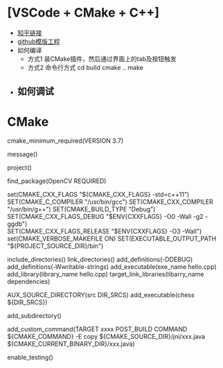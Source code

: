 # [VSCode + CMake + C++]
- [知乎链接](https://zhuanlan.zhihu.com/p/45528705)
- [github模版工程](https://github.com/1079805974/CppProjectTemplate)
- 如何编译
    - 方式1
        装CMake插件，然后通过界面上的tab及按钮触发
    - 方式2
        命令行方式
        cd build
        cmake ..
        make
- 如何调试
    -

# CMake
cmake_minimum_required(VERSION 3.7)

message()

project()

find_package(OpenCV REQUIRED)

set(CMAKE_CXX_FLAGS "${CMAKE_CXX_FLAGS} -std=c++11")
SET(CMAKE_C_COMPILER "/usr/bin/gcc")
SET(CMAKE_CXX_COMPILER "/usr/bin/g++")
SET(CMAKE_BUILD_TYPE "Debug")                     
SET(CMAKE_CXX_FLAGS_DEBUG "$ENV{CXXFLAGS} -O0 -Wall -g2 -ggdb")  
SET(CMAKE_CXX_FLAGS_RELEASE "$ENV{CXXFLAGS} -O3 -Wall")
set(CMAKE_VERBOSE_MAKEFILE ON)
SET(EXECUTABLE_OUTPUT_PATH "${PROJECT_SOURCE_DIR}/bin")

include_directories()
link_directories()
add_definitions(-DDEBUG)
add_definitions(-Wwritable-strings)
add_executable(exe_name hello.cpp)
add_library(library_name hello.cpp)
target_link_libraries(libarry_name dependencies)

AUX_SOURCE_DIRECTORY(src DIR_SRCS)
add_executable(chess ${DIR_SRCS})

add_subdirectory()

add_custom_command(TARGET xxxx POST_BUILD
    COMMAND ${CMAKE_COMMAND} -E copy
    ${CMAKE_SOURCE_DIR}/jni/xxx.java
    ${CMAKE_CURRENT_BINARY_DIR}/xxx.java)

enable_testing()


        
